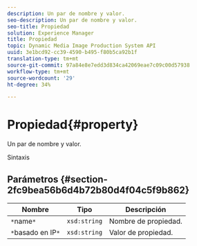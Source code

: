 ```yaml
---
description: Un par de nombre y valor.
seo-description: Un par de nombre y valor.
seo-title: Propiedad
solution: Experience Manager
title: Propiedad
topic: Dynamic Media Image Production System API
uuid: 3e1bcd92-cc39-4590-b495-f80b5ca92b1f
translation-type: tm+mt
source-git-commit: 97a84e8e7edd3d834ca42069eae7c09c00d57938
workflow-type: tm+mt
source-wordcount: '29'
ht-degree: 34%

---
```



# Propiedad{#property}

Un par de nombre y valor.

Sintaxis

## Parámetros {#section-2fc9bea56b6d4b72b80d4f04c5f9b862}

| Nombre | Tipo | Descripción |
|---|---|---|
| `*`name`*` | `xsd:string` | Nombre de propiedad. |
| `*`basado en IP`*` | `xsd:string` | Valor de propiedad. |

